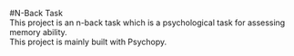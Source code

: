#N-Back Task  
This project is an n-back task which is a psychological task for assessing memory ability.  
This project is mainly built with Psychopy.
